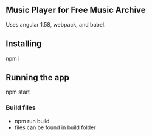 ## Music Player for Free Music Archive
Uses angular 1.58, webpack, and babel.

## Installing
npm i

## Running the app
npm start

### Build files

* npm run build
* files can be found in build folder